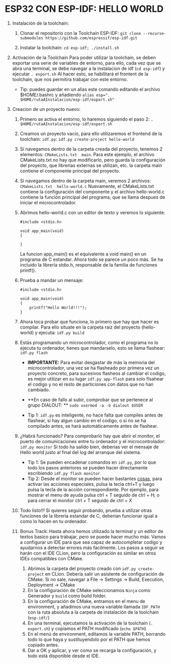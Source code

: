 # ESP32 CON ESP-IDF: HELLO WORLD

1. Instalación de la toolchain:
    1. Clonar el repositorio con la Toolchain ESP-IDF: `git clone --recurse-submodules https://github.com/espressif/esp-idf.git`
    
    2. Instalar la toolchain: `cd esp-idf; ./install.sh`

2. Activación de la Toolchain
    Para poder utilizar la toolchain, se deben exportar una serie de variables de entorno, para ello, cada vez que se abra una terminal, se debe navegar a la instalacion de idf (`cd esp-idf`) y ejecutar `. export.sh`
    Al hacer esto, se habilitará el frontent de la toolchain, que nos permitira trabajar con este entorno.
    - Tip: puedes guardar en un alias este comando editando el archivo $HOME/.bashrc y añadiendo `alias esp=". $HOME/rutaAInstalacion/esp-idf/export.sh"`

3. Creacion de un proyecto nuevo:
    1. Primero se activa el entorno, lo haremos siguiendo el paso 2: `. $HOME/rutaAInstalacion/esp-idf/export.sh`
    
    2. Creamos un proyecto vacío, para ello utilizaremos el frontend de la toolchain: `idf.py`: `idf.py create-project hello-world`
    
    3. Si navegamos dentro de la carpeta creada del proyecto, tenemos 2 elementos: `CMakeLists.txt  main`. 
        Para este ejemplo, el archivo CMakeLists.txt no hay que modificarlo, pero guarda la configuración del proyecto, que librerias externas se utilizan, etc. la carpeta main contiene el componente principal del proyecto.
    
    4. Si navegamos dentro de la carpeta main, veremos 2 archivos: `CMakeLists.txt  hello-world.c`
        Nuevamente, el CMakeLists.txt contiene la configuración del componente y el archivo hello-world.c contiene la función principal del programa, que se llama despues de iniciar el microcontrolador.
    
    5. Abrimos hello-world.c con un editor de texto y veremos lo siguiente:
        ```
        #include <stdio.h>

        void app_main(void)
        {

        }
        ```
        La funcion app_main() es el equivalente a void main() en un programa de C estandar. Ahora todo se parece un poco más. Se ha incluido la librería stdio.h, responsable de la familia de funciones printf().
    
    6. Prueba a mandar un mensaje:
        ```
        #include <stdio.h>

        void app_main(void)
        {
            printf("Hello World!!!");
        }
        ```
    7. Ahora toca probar que funciona, lo primero que hay que hacer es compilar. Para ello situate en la carpeta raiz del proyecto (hello-world) y ejecuta: `idf.py build`
    
    8. Estás programando un microcontrolador, como el programa no lo ejecuta tu ordenador, tienes que mandarselo, esto se llama flashear: `idf.py flash`
        - **IMPORTANTE:** Para evitar desgastar de más la memoria del microcontrolador, una vez se ha flasheado por primera vez un proyecto concreto, para sucesivos flasheos al cambiar el codigo, es mejor utilizar en su lugar `idf.py app-flash` para solo flsahear el codigo y no el resto de particiones con datos que no han cambiado.
        - **En caso de fallo al subir, comprobar que se pertenece al grupo DIALOUT: ** `sudo usermod -a -G dialout $USER`
        
        - Tip 1: `idf.py` es inteligente, no hace falta que compiles antes de flashear, si hay algun cambio en el codigo, o si no se ha compilado antes, se hará automáticamente antes de flashear.
    
    9. ¿Habrá funcionado? Para comprobarlo hay que abrir el monitor, el puerto de comunicaciones entre tu ordenador y el microcontrolador: `idf.py monitor`
        Si todo ha salido bien, deberias ver el mensaje de Hello world justo al final del log del arranque del sistema.
        - Tip 1: Se pueden encadenar comandos en `idf.py`, por lo que todo los pasos anteriores se pueden hacer directamente escribiendo `idf.py flash monitor`
        - Tip 2: Desde el monitor se pueden hacer bastantes [cosas](https://docs.espressif.com/projects/esp-idf/en/stable/esp32/api-guides/tools/idf-monitor.html), para activar las acciones especiales, pulsa la tecla ctrl+T y luego pulsa la tecla de la acción correspondiente. Por ejemplo, para mostrar el menu de ayuda pulsa ctrl + T seguido de ctrl + H; o para cerrar el monitor ctrl + T seguido de ctrl + X

    10. Todo listo!!! Si quieres seguir probando, prueba a utilizar otras funciones de la libreria estandar de C, deberian funcionar igual a como lo hacen en tu ordenador.
    
    11. Bonus Track: Hasta ahora hemos utilizado la terminal y un editor de textos basico para trabajar, pero se puede hacer mucho más.
        Vamos a configurar un IDE para que sea capaz de autocompletar codigo y ayudarnos a detectar errores más facilmente. Los pasos a seguir se harán con el IDE CLion, pero la configuración es similar en otros IDEs compatibles con CMake.
        1. Abrimos la carpeta del proyecto creado con `idf.py create-project` en CLion. Debería salir un asistente de configuración de CMake. Si no sale, navegar a File -> Settings -> Build, Execution, Deployment -> CMake
        2. En la configuración de CMake seleccionamos `Ninja` como Generador y `build` como build folder.
        3. En la configuración de CMake, entramos en el menu de environment, y añadimos una nueva variable llamada `IDF_PATH` con la ruta absoluta a la carpeta de instalación de la toolchain (`esp-idf/`)
        4. En una terminal, ejecutamos la activación de la toolchain (`. export.sh`) y copiamos el PATH modificado (`echo $PATH`)
        5. En el menú de environment, editamos la variable PATH, borrando todo lo que haya y sustituyendolo por el PATH que hemos copiado antes.
        6. Dar a OK y aplicar, y ver como se recarga la configuración, y todo está disponible desde el IDE.

